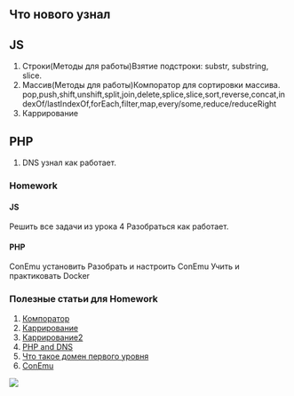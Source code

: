 ## Что нового узнал 
## JS ##
1. Строки(Методы для работы)Взятие подстроки: substr, substring, slice.
2. Массив(Методы для работы)Компоратор для сортировки массива. pop,push,shift,unshift,split,join,delete,splice,slice,sort,reverse,concat,indexOf/lastIndexOf,forEach,filter,map,every/some,reduce/reduceRight
3. Каррирование

## PHP 
1. DNS узнал как работает.

### Homework 
#### JS 
Решить все задачи из урока 4
Разобраться как работает.
#### PHP 
ConEmu установить
Разобрать и настроить ConEmu
Учить и практиковать Docker
### Полезные статьи для Homework 
1. [Компоратор](https://ru.stackoverflow.com/questions/432369/%D0%9A%D0%B0%D0%BA-%D0%BD%D0%B0%D0%BF%D0%B8%D1%81%D0%B0%D1%82%D1%8C-%D0%BA%D0%BE%D0%BC%D0%BF%D0%B0%D1%80%D0%B0%D1%82%D0%BE%D1%80-%D0%B4%D0%BB%D1%8F-%D1%81%D0%BE%D1%80%D1%82%D0%B8%D1%80%D0%BE%D0%B2%D0%BA%D0%B8)
2. [Каррирование](https://habr.com/ru/company/ruvds/blog/427295/)
3. [Каррирование2](https://learn.javascript.ru/currying-partials)
4. [PHP and DNS](http://www.php.su/articles/?cat=examples&page=064)
5. [Что такое домен первого уровня](https://www.reg.ru/support/domains/podbor-domennogo-imeni/chto-takoe-domen-pervogo-urovnja)
6. [ConEmu](https://conemu.ru/)

![](https://neoserver.ru/sites/neoserver.ru/files/help-files/DNS.jpg)

